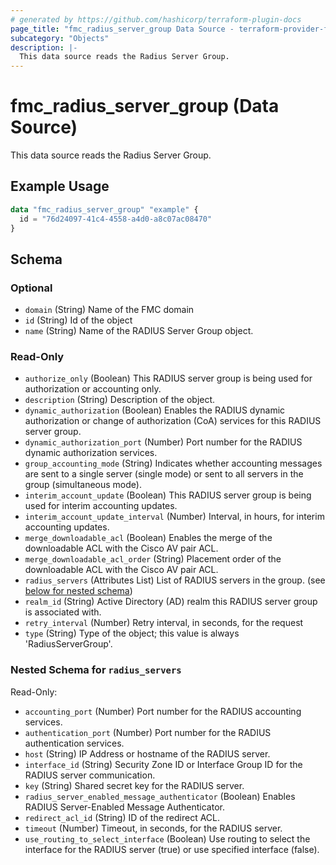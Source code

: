 ```yaml
---
# generated by https://github.com/hashicorp/terraform-plugin-docs
page_title: "fmc_radius_server_group Data Source - terraform-provider-fmc"
subcategory: "Objects"
description: |-
  This data source reads the Radius Server Group.
---
```


# fmc_radius_server_group (Data Source)

This data source reads the Radius Server Group.

## Example Usage

```terraform
data "fmc_radius_server_group" "example" {
  id = "76d24097-41c4-4558-a4d0-a8c07ac08470"
}
```

<!-- schema generated by tfplugindocs -->
## Schema

### Optional

- `domain` (String) Name of the FMC domain
- `id` (String) Id of the object
- `name` (String) Name of the RADIUS Server Group object.

### Read-Only

- `authorize_only` (Boolean) This RADIUS server group is being used for authorization or accounting only.
- `description` (String) Description of the object.
- `dynamic_authorization` (Boolean) Enables the RADIUS dynamic authorization or change of authorization (CoA) services for this RADIUS server group.
- `dynamic_authorization_port` (Number) Port number for the RADIUS dynamic authorization services.
- `group_accounting_mode` (String) Indicates whether accounting messages are sent to a single server (single mode) or sent to all servers in the group (simultaneous mode).
- `interim_account_update` (Boolean) This RADIUS server group is being used for interim accounting updates.
- `interim_account_update_interval` (Number) Interval, in hours, for interim accounting updates.
- `merge_downloadable_acl` (Boolean) Enables the merge of the downloadable ACL with the Cisco AV pair ACL.
- `merge_downloadable_acl_order` (String) Placement order of the downloadable ACL with the Cisco AV pair ACL.
- `radius_servers` (Attributes List) List of RADIUS servers in the group. (see [below for nested schema](#nestedatt--radius_servers))
- `realm_id` (String) Active Directory (AD) realm this RADIUS server group is associated with.
- `retry_interval` (Number) Retry interval, in seconds, for the request
- `type` (String) Type of the object; this value is always 'RadiusServerGroup'.

<a id="nestedatt--radius_servers"></a>
### Nested Schema for `radius_servers`

Read-Only:

- `accounting_port` (Number) Port number for the RADIUS accounting services.
- `authentication_port` (Number) Port number for the RADIUS authentication services.
- `host` (String) IP Address or hostname of the RADIUS server.
- `interface_id` (String) Security Zone ID or Interface Group ID for the RADIUS server communication.
- `key` (String) Shared secret key for the RADIUS server.
- `radius_server_enabled_message_authenticator` (Boolean) Enables RADIUS Server-Enabled Message Authenticator.
- `redirect_acl_id` (String) ID of the redirect ACL.
- `timeout` (Number) Timeout, in seconds, for the RADIUS server.
- `use_routing_to_select_interface` (Boolean) Use routing to select the interface for the RADIUS server (true) or use specified interface (false).
